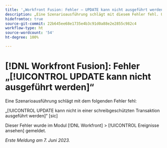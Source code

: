 ```yaml
---
title: '„Workfront Fusion: Fehler – UPDATE kann nicht ausgeführt werden“'
description: „Eine Szenarioausführung schlägt mit diesem Fehler fehl. UPDATE kann nicht in einer schreibgeschützten Transaktion ausgeführt werden.“
hidefromtoc: true
source-git-commit: 22b645ee68e1735e4b3c91d0a88e2e2855c982c4
workflow-type: ht
source-wordcount: '54'
ht-degree: 100%

---
```



# [!DNL Workfront Fusion]: Fehler „[!UICONTROL UPDATE kann nicht ausgeführt werden]“

Eine Szenarioausführung schlägt mit dem folgenden Fehler fehl:

„[!UICONTROL UPDATE kann nicht in einer schreibgeschützten Transaktion ausgeführt werden]“ [sic]

Dieser Fehler wurde im Modul [!DNL Workfront] > [!UICONTROL Ereignisse ansehen] gemeldet.

_Erste Meldung am 7. Juni 2023._

